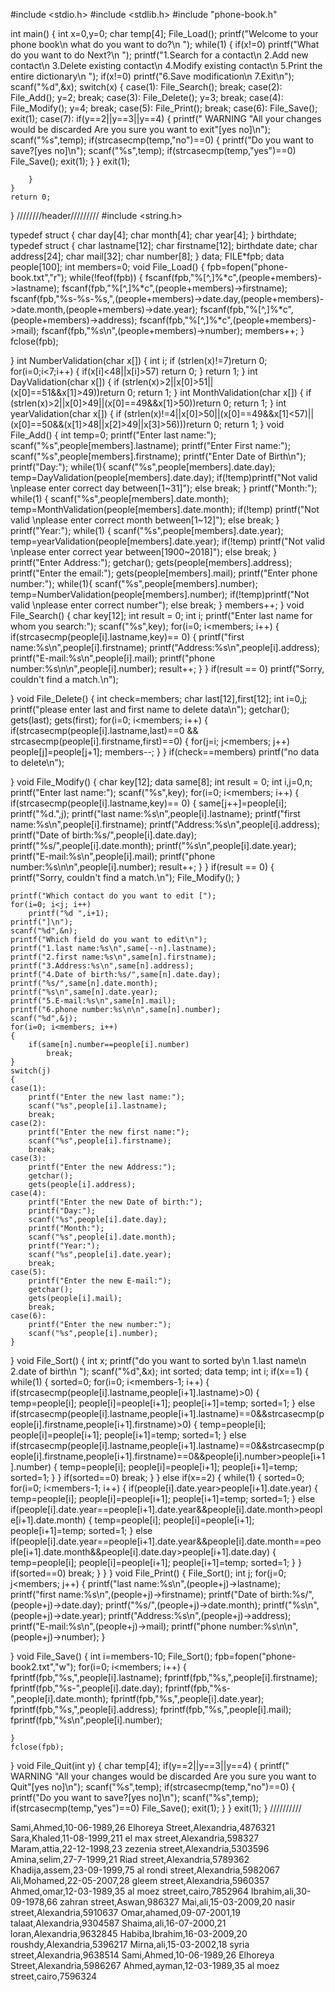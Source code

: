 #include <stdio.h>
#include <stdlib.h>
#include "phone-book.h"

int main()
{
    int x=0,y=0;
    char temp[4];
    File_Load();
    printf("Welcome to your phone book\n   what do you want to do?\n ");
    while(1)
    {
        if(x!=0)
            printf("What do you want to do Next?\n ");
        printf("1.Search for a contact\n 2.Add new contact\n 3.Delete existing contact\n 4.Modify existing contact\n 5.Print the entire dictionary\n ");
        if(x!=0)
            printf("6.Save modification\n 7.Exit\n");
        scanf("%d",&x);
        switch(x)
        {
        case(1):
            File_Search();
            break;
        case(2):
            File_Add();
            y=2;
            break;
        case(3):
            File_Delete();
            y=3;
            break;
        case(4):
            File_Modify();
            y=4;
            break;
        case(5):
            File_Print();
            break;
        case(6):
            File_Save();
            exit(1);
        case(7):
            if(y==2||y==3||y==4)
            {
                printf(" WARNING \"All your changes would be discarded Are you sure you want to exit\"[yes no]\n");
                scanf("%s",temp);
                if(strcasecmp(temp,"no")==0)
                {
                    printf("Do you want to save?[yes no]\n");
                    scanf("%s",temp);
                    if(strcasecmp(temp,"yes")==0)
                        File_Save();
                    exit(1);
                }
            }
            exit(1);

        }
    }
    return 0;
}
////////header/////////
#include <string.h>

typedef struct
{
    char day[4];
    char month[4];
    char year[4];
} birthdate;
typedef struct
{
    char lastname[12];
    char firstname[12];
    birthdate date;
    char address[24];
    char mail[32];
    char number[8];
} data;
FILE*fpb;
data people[100];
int members=0;
void File_Load()
{
    fpb=fopen("phone-book.txt","r");
    while(!feof(fpb))
    {
        fscanf(fpb,"%[^,]%*c",(people+members)->lastname);
        fscanf(fpb,"%[^,]%*c",(people+members)->firstname);
        fscanf(fpb,"%s-%s-%s,",(people+members)->date.day,(people+members)->date.month,(people+members)->date.year);
        fscanf(fpb,"%[^,]%*c",(people+members)->address);
        fscanf(fpb,"%[^,]%*c",(people+members)->mail);
        fscanf(fpb,"%s\n",(people+members)->number);
        members++;
    }
    fclose(fpb);

}
int NumberValidation(char x[])
{
    int i;
    if (strlen(x)!=7)return 0;
    for(i=0;i<7;i++)
    {  if(x[i]<48||x[i]>57)
    return 0;
    }
return 1;
}
int DayValidation(char x[])
{
    if (strlen(x)>2||x[0]>51||(x[0]==51&&x[1]>49))return 0;
    return 1;
}
int MonthValidation(char x[])
{
    if (strlen(x)>2||x[0]>49||(x[0]==49&&x[1]>50))return 0;
    return 1;
}
int yearValidation(char x[])
{
    if (strlen(x)!=4||x[0]>50||(x[0]==49&&x[1]<57)||(x[0]==50&&(x[1]>48||x[2]>49||x[3]>56)))return 0;
    return 1;
}
void File_Add()
{
    int temp=0;
    printf("Enter last name:");
    scanf("%s",people[members].lastname);
    printf("Enter First name:");
    scanf("%s",people[members].firstname);
    printf("Enter Date of Birth\n");
    printf("Day:");
    while(1){
    scanf("%s",people[members].date.day);
    temp=DayValidation(people[members].date.day);
    if(!temp)printf("Not valid \nplease enter correct day between[1~31]");
    else break;
    }
    printf("Month:");
    while(1)
    {
        scanf("%s",people[members].date.month);
        temp=MonthValidation(people[members].date.month);
        if(!temp)
            printf("Not valid \nplease enter correct month between[1~12]");
        else
            break;
    }
    printf("Year:");
    while(1)
    {
        scanf("%s",people[members].date.year);
        temp=yearValidation(people[members].date.year);
        if(!temp)
           printf("Not valid \nplease enter correct year between[1900~2018]");
        else
            break;
    }
    printf("Enter Address:");
    getchar();
    gets(people[members].address);
    printf("Enter the email:");
    gets(people[members].mail);
    printf("Enter phone number:");
    while(1){
    scanf("%s",people[members].number);
    temp=NumberValidation(people[members].number);
    if(!temp)printf("Not valid \nplease enter correct number");
    else break;
    }
    members++;
}
void File_Search()
{
    char key[12];
    int result = 0;
    int i;
    printf("Enter last name for whom you search:");
    scanf("%s",key);
    for(i=0; i<members; i++)
    {
        if(strcasecmp(people[i].lastname,key)== 0)
        {
            printf("first name:%s\n",people[i].firstname);
            printf("Address:%s\n",people[i].address);
            printf("E-mail:%s\n",people[i].mail);
            printf("phone number:%s\n\n",people[i].number);
            result++;
        }
    }
    if(result == 0)
        printf("Sorry, couldn't find a match.\n");



}
void File_Delete()
{
    int check=members;
    char last[12],first[12];
    int i=0,j;
    printf("please enter last and first name to delete data\n");
    getchar();
    gets(last);
    gets(first);
    for(i=0; i<members; i++)
    {
        if(strcasecmp(people[i].lastname,last)==0 && strcasecmp(people[i].firstname,first)==0)
        {
            for(j=i; j<members; j++)
                people[j]=people[j+1];
            members--;
        }
    }
    if(check==members)
        printf("no data to delete\n");


}
void File_Modify()
{
    char key[12];
    data same[8];
    int result = 0;
    int i,j=0,n;
    printf("Enter last name:");
    scanf("%s",key);
    for(i=0; i<members; i++)
    {
        if(strcasecmp(people[i].lastname,key)== 0)
        {
            same[j++]=people[i];
            printf("%d.",j);
            printf("last name:%s\n",people[i].lastname);
            printf("first name:%s\n",people[i].firstname);
            printf("Address:%s\n",people[i].address);
            printf("Date of birth:%s/",people[i].date.day);
            printf("%s/",people[i].date.month);
            printf("%s\n",people[i].date.year);
            printf("E-mail:%s\n",people[i].mail);
            printf("phone number:%s\n\n",people[i].number);
            result++;
        }
    }
    if(result == 0)
    {
        printf("Sorry, couldn't find a match.\n");
        File_Modify();
    }

    printf("Which contact do you want to edit [");
    for(i=0; i<j; i++)
        printf("%d ",i+1);
    printf("]\n");
    scanf("%d",&n);
    printf("Which field do you want to edit\n");
    printf("1.last name:%s\n",same[--n].lastname);
    printf("2.first name:%s\n",same[n].firstname);
    printf("3.Address:%s\n",same[n].address);
    printf("4.Date of birth:%s/",same[n].date.day);
    printf("%s/",same[n].date.month);
    printf("%s\n",same[n].date.year);
    printf("5.E-mail:%s\n",same[n].mail);
    printf("6.phone number:%s\n\n",same[n].number);
    scanf("%d",&j);
    for(i=0; i<members; i++)
    {
        if(same[n].number==people[i].number)
            break;
    }
    switch(j)
    {
    case(1):
        printf("Enter the new last name:");
        scanf("%s",people[i].lastname);
        break;
    case(2):
        printf("Enter the new first name:");
        scanf("%s",people[i].firstname);
        break;
    case(3):
        printf("Enter the new Address:");
        getchar();
        gets(people[i].address);
    case(4):
        printf("Enter the new Date of birth:");
        printf("Day:");
        scanf("%s",people[i].date.day);
        printf("Month:");
        scanf("%s",people[i].date.month);
        printf("Year:");
        scanf("%s",people[i].date.year);
        break;
    case(5):
        printf("Enter the new E-mail:");
        getchar();
        gets(people[i].mail);
        break;
    case(6):
        printf("Enter the new number:");
        scanf("%s",people[i].number);
    }

}
void File_Sort()
{
    int x;
    printf("do you want to sorted by\n 1.last name\n 2.date of birth\n ");
    scanf("%d",&x);
    int sorted;
    data temp;
    int i;
    if(x==1)
    {
        while(1)
        {
            sorted=0;
            for(i=0; i<members-1; i++)
            {
                if(strcasecmp(people[i].lastname,people[i+1].lastname)>0)
                {
                    temp=people[i];
                    people[i]=people[i+1];
                    people[i+1]=temp;
                    sorted=1;
                }
                else if(strcasecmp(people[i].lastname,people[i+1].lastname)==0&&strcasecmp(people[i].firstname,people[i+1].firstname)>0)
                {
                    temp=people[i];
                    people[i]=people[i+1];
                    people[i+1]=temp;
                    sorted=1;
                }
                else if(strcasecmp(people[i].lastname,people[i+1].lastname)==0&&strcasecmp(people[i].firstname,people[i+1].firstname)==0&&people[i].number>people[i+1].number)
                {
                    temp=people[i];
                    people[i]=people[i+1];
                    people[i+1]=temp;
                    sorted=1;
                }
            }
            if(sorted==0)
                break;
        }
    }
    else if(x==2)
    {
        while(1)
        {
            sorted=0;
            for(i=0; i<members-1; i++)
            {
                if(people[i].date.year>people[i+1].date.year)
                {
                    temp=people[i];
                    people[i]=people[i+1];
                    people[i+1]=temp;
                    sorted=1;
                }
                else if(people[i].date.year==people[i+1].date.year&&people[i].date.month>people[i+1].date.month)
                {
                    temp=people[i];
                    people[i]=people[i+1];
                    people[i+1]=temp;
                    sorted=1;
                }
                else if(people[i].date.year==people[i+1].date.year&&people[i].date.month==people[i+1].date.month&&people[i].date.day>people[i+1].date.day)
                {
                    temp=people[i];
                    people[i]=people[i+1];
                    people[i+1]=temp;
                    sorted=1;
                }
            }
            if(sorted==0)
                break;
        }
    }
}
void File_Print()
{
    File_Sort();
    int j;
    for(j=0; j<members; j++)
    {
        printf("last name:%s\n",(people+j)->lastname);
        printf("first name:%s\n",(people+j)->firstname);
        printf("Date of birth:%s/",(people+j)->date.day);
        printf("%s/",(people+j)->date.month);
        printf("%s\n",(people+j)->date.year);
        printf("Address:%s\n",(people+j)->address);
        printf("E-mail:%s\n",(people+j)->mail);
        printf("phone number:%s\n\n",(people+j)->number);
    }

}
void File_Save()
{
    int i=members-10;
    File_Sort();
    fpb=fopen("phone-book2.txt","w");
    for(i=0; i<members; i++)
    {
        fprintf(fpb,"%s,",people[i].lastname);
        fprintf(fpb,"%s,",people[i].firstname);
        fprintf(fpb,"%s-",people[i].date.day);
        fprintf(fpb,"%s-",people[i].date.month);
        fprintf(fpb,"%s,",people[i].date.year);
        fprintf(fpb,"%s,",people[i].address);
        fprintf(fpb,"%s,",people[i].mail);
        fprintf(fpb,"%s\n",people[i].number);

    }
    fclose(fpb);
}
void File_Quit(int y)
{
    char temp[4];
    if(y==2||y==3||y==4)
    {
        printf(" WARNING \"All your changes would be discarded Are you sure you want to Quit\"[yes no]\n");
        scanf("%s",temp);
        if(strcasecmp(temp,"no")==0)
        {
            printf("Do you want to save?[yes no]\n");
            scanf("%s",temp);
            if(strcasecmp(temp,"yes")==0)
                File_Save();
            exit(1);
        }
    }
    exit(1);
}
//////////



Sami,Ahmed,10-06-1989,26 Elhoreya Street,Alexandria,4876321
Sara,Khaled,11-08-1999,211 el max street,Alexandria,598327
Maram,attia,22-12-1998,23 zezenia street,Alexandria,5303596
Amina,selim,27-7-1999,21 Riad street,Alexandria,5789362
Khadija,assem,23-09-1999,75 al rondi street,Alexandria,5982067
Ali,Mohamed,22-05-2007,28 gleem street,Alexandria,5960357
Ahmed,omar,12-03-1989,35 al moez street,cairo,7852964
Ibrahim,ali,30-09-1978,66 zahran street,Aswan,986327
Mai,ali,15-03-2009,20 nasir street,Alexandria,5910637
Omar,ahamed,09-07-2001,19 talaat,Alexandria,9304587
Shaima,ali,16-07-2000,21 loran,Alexandria,9632845
Habiba,Ibrahim,16-03-2009,20 roushdy,Alexandria,5396217
Mirna,ali,15-03-2002,18 syria street,Alexandria,9638514
Sami,Ahmed,10-06-1989,26 Elhoreya Street,Alexandria,5986267
Ahmed,ayman,12-03-1989,35 al moez street,cairo,7596324



